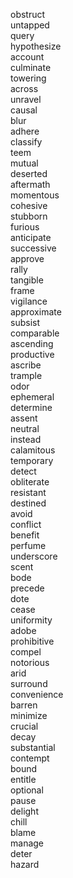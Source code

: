 obstruct  
untapped  
query  
hypothesize  
account  
culminate  
towering  
across  
unravel  
causal  
blur  
adhere  
classify  
teem  
mutual  
deserted  
aftermath  
momentous  
cohesive  
stubborn  
furious  
anticipate  
successive  
approve  
rally  
tangible  
frame  
vigilance  
approximate  
subsist  
comparable  
ascending  
productive  
ascribe  
trample  
odor  
ephemeral  
determine  
assent  
neutral  
instead  
calamitous  
temporary  
detect  
obliterate  
resistant  
destined  
avoid  
conflict  
benefit  
perfume  
underscore  
scent  
bode  
precede  
dote  
cease  
uniformity  
adobe  
prohibitive  
compel  
notorious  
arid  
surround  
convenience  
barren  
minimize  
crucial  
decay  
substantial  
contempt  
bound  
entitle  
optional  
pause  
delight  
chill  
blame  
manage  
deter  
hazard  
